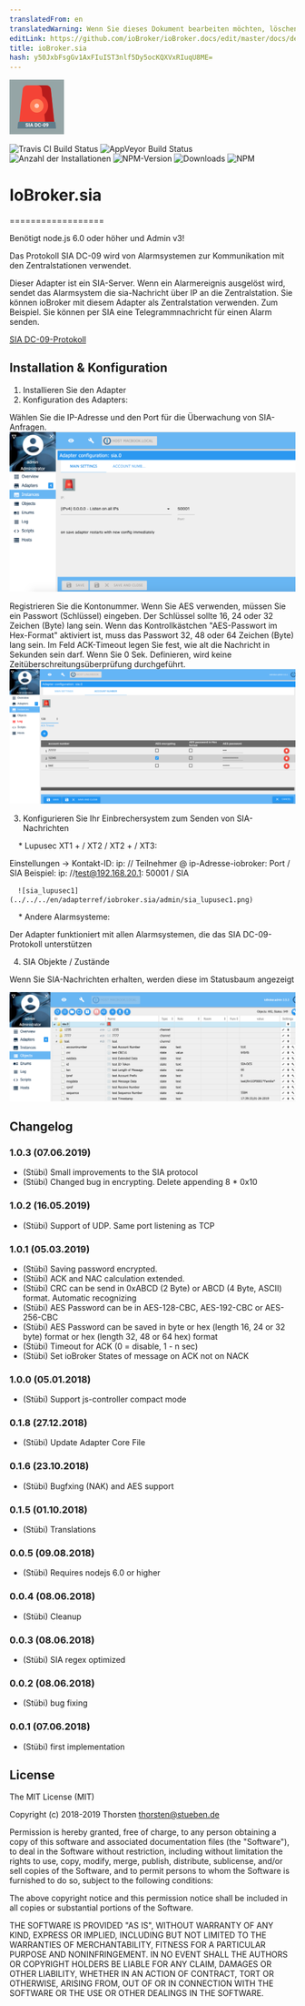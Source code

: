 ```yaml
---
translatedFrom: en
translatedWarning: Wenn Sie dieses Dokument bearbeiten möchten, löschen Sie bitte das Feld "translationsFrom". Andernfalls wird dieses Dokument automatisch erneut übersetzt
editLink: https://github.com/ioBroker/ioBroker.docs/edit/master/docs/de/adapterref/iobroker.sia/README.md
title: ioBroker.sia
hash: y50JxbFsgGv1AxFIuIST3nlf5Dy5ocKQXVxRIuqU8ME=
---
```

![Logo](../../../en/adapterref/iobroker.sia/admin/sia.png)

![Travis CI Build Status](https://travis-ci.org/schmupu/ioBroker.sia.svg?branch=master)
![AppVeyor Build Status](https://ci.appveyor.com/api/projects/status/github/schmupu/ioBroker.sia?branch=master&svg=true)
![Anzahl der Installationen](http://iobroker.live/badges/sia-stable.svg)
![NPM-Version](http://img.shields.io/npm/v/iobroker.sia.svg)
![Downloads](https://img.shields.io/npm/dm/iobroker.sia.svg)
![NPM](https://nodei.co/npm/iobroker.sia.png?downloads=true)

# IoBroker.sia
==================

Benötigt node.js 6.0 oder höher und Admin v3!

Das Protokoll SIA DC-09 wird von Alarmsystemen zur Kommunikation mit den Zentralstationen verwendet.

Dieser Adapter ist ein SIA-Server. Wenn ein Alarmereignis ausgelöst wird, sendet das Alarmsystem die sia-Nachricht über IP an die Zentralstation.
Sie können ioBroker mit diesem Adapter als Zentralstation verwenden. Zum Beispiel. Sie können per SIA eine Telegrammnachricht für einen Alarm senden.

[SIA DC-09-Protokoll](https://www.yumpu.com/en/document/view/47594214/dc-09-preparing-for-ansi-public-review-security-industry-)

## Installation & Konfiguration
1. Installieren Sie den Adapter
2. Konfiguration des Adapters:

Wählen Sie die IP-Adresse und den Port für die Überwachung von SIA-Anfragen.
![sia_adapter1](../../../en/adapterref/iobroker.sia/admin/sia_adapter1.png)

Registrieren Sie die Kontonummer. Wenn Sie AES verwenden, müssen Sie ein Passwort (Schlüssel) eingeben. Der Schlüssel sollte 16, 24 oder 32 Zeichen (Byte) lang sein.
Wenn das Kontrollkästchen "AES-Passwort im Hex-Format" aktiviert ist, muss das Passwort 32, 48 oder 64 Zeichen (Byte) lang sein.
Im Feld ACK-Timeout legen Sie fest, wie alt die Nachricht in Sekunden sein darf. Wenn Sie 0 Sek. Definieren, wird keine Zeitüberschreitungsüberprüfung durchgeführt.
![sia_adapter2](../../../en/adapterref/iobroker.sia/admin/sia_adapter2.png)

3. Konfigurieren Sie Ihr Einbrechersystem zum Senden von SIA-Nachrichten

    * Lupusec XT1 + / XT2 / XT2 + / XT3:

Einstellungen -> Kontakt-ID: ip: // Teilnehmer @ ip-Adresse-iobroker: Port / SIA Beispiel: ip: //test@192.168.20.1: 50001 / SIA

      ![sia_lupusec1](../../../en/adapterref/iobroker.sia/admin/sia_lupusec1.png)

    * Andere Alarmsysteme:

Der Adapter funktioniert mit allen Alarmsystemen, die das SIA DC-09-Protokoll unterstützen

4. SIA Objekte / Zustände

Wenn Sie SIA-Nachrichten erhalten, werden diese im Statusbaum angezeigt

![sia_adapter3](../../../en/adapterref/iobroker.sia/admin/sia_adapter3.png)

## Changelog


### 1.0.3 (07.06.2019)
* (Stübi) Small improvements to the SIA protocol
* (Stübi) Changed bug in encrypting. Delete appending 8 * 0x10 

### 1.0.2 (16.05.2019)
* (Stübi) Support of UDP. Same port listening as TCP 

### 1.0.1 (05.03.2019)
* (Stübi) Saving password encrypted. 
* (Stübi) ACK and NAC calculation extended.
* (Stübi) CRC can be send in 0xABCD (2 Byte) or ABCD (4 Byte, ASCII) format. Automatic recognizing
* (Stübi) AES Password can be in AES-128-CBC, AES-192-CBC or AES-256-CBC
* (Stübi) AES Password can be saved in byte or hex (length 16, 24 or 32 byte) format or hex (length 32, 48 or 64 hex) format
* (Stübi) Timeout for ACK (0 = disable, 1 - n sec)
* (Stübi) Set ioBroker States of message on ACK not on NACK

### 1.0.0 (05.01.2018)
* (Stübi) Support js-controller compact mode 

### 0.1.8 (27.12.2018)
* (Stübi) Update Adapter Core File

### 0.1.6 (23.10.2018)
* (Stübi) Bugfxing (NAK) and AES support

### 0.1.5 (01.10.2018)
* (Stübi) Translations

### 0.0.5 (09.08.2018)
* (Stübi) Requires nodejs 6.0 or higher

### 0.0.4 (08.06.2018)
* (Stübi) Cleanup

### 0.0.3 (08.06.2018)
* (Stübi) SIA regex optimized

### 0.0.2 (08.06.2018)
* (Stübi) bug fixing

### 0.0.1 (07.06.2018)
* (Stübi) first implementation

## License
The MIT License (MIT)

Copyright (c) 2018-2019 Thorsten <thorsten@stueben.de>

Permission is hereby granted, free of charge, to any person obtaining a copy
of this software and associated documentation files (the "Software"), to deal
in the Software without restriction, including without limitation the rights
to use, copy, modify, merge, publish, distribute, sublicense, and/or sell
copies of the Software, and to permit persons to whom the Software is
furnished to do so, subject to the following conditions:

The above copyright notice and this permission notice shall be included in
all copies or substantial portions of the Software.

THE SOFTWARE IS PROVIDED "AS IS", WITHOUT WARRANTY OF ANY KIND, EXPRESS OR
IMPLIED, INCLUDING BUT NOT LIMITED TO THE WARRANTIES OF MERCHANTABILITY,
FITNESS FOR A PARTICULAR PURPOSE AND NONINFRINGEMENT. IN NO EVENT SHALL THE
AUTHORS OR COPYRIGHT HOLDERS BE LIABLE FOR ANY CLAIM, DAMAGES OR OTHER
LIABILITY, WHETHER IN AN ACTION OF CONTRACT, TORT OR OTHERWISE, ARISING FROM,
OUT OF OR IN CONNECTION WITH THE SOFTWARE OR THE USE OR OTHER DEALINGS IN
THE SOFTWARE.